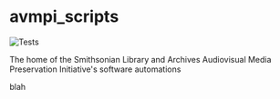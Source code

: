 # avmpi_scripts

![Tests](https://github.com/brnco/avmpi_scripts/actions/workflows/tests.yml/badge.svg?branch=dev)

The home of the Smithsonian Library and Archives Audiovisual Media Preservation Initiative's software automations

blah
